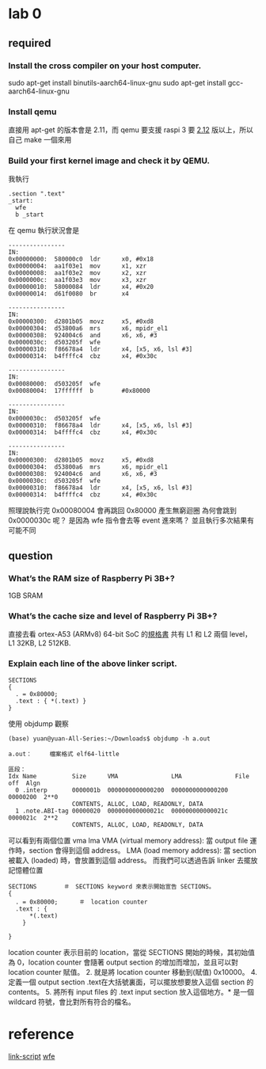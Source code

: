# lab 0
## required 
### Install the cross compiler on your host computer.
sudo apt-get install binutils-aarch64-linux-gnu
sudo apt-get install gcc-aarch64-linux-gnu
### Install qemu
直接用 apt-get 的版本會是 2.11，而 qemu 要支援 raspi 3 要 [2.12](https://www.qemu.org/download/#source) 版以上，所以自己 make 一個來用

### Build your first kernel image and check it by QEMU.
我執行
```
.section ".text"
_start:
  wfe
  b _start
```
在 qemu 執行狀況會是
```
----------------
IN: 
0x00000000:  580000c0  ldr      x0, #0x18
0x00000004:  aa1f03e1  mov      x1, xzr
0x00000008:  aa1f03e2  mov      x2, xzr
0x0000000c:  aa1f03e3  mov      x3, xzr
0x00000010:  58000084  ldr      x4, #0x20
0x00000014:  d61f0080  br       x4

----------------
IN: 
0x00000300:  d2801b05  movz     x5, #0xd8
0x00000304:  d53800a6  mrs      x6, mpidr_el1
0x00000308:  924004c6  and      x6, x6, #3
0x0000030c:  d503205f  wfe      
0x00000310:  f86678a4  ldr      x4, [x5, x6, lsl #3]
0x00000314:  b4ffffc4  cbz      x4, #0x30c

----------------
IN: 
0x00080000:  d503205f  wfe      
0x00080004:  17ffffff  b        #0x80000

----------------
IN: 
0x0000030c:  d503205f  wfe      
0x00000310:  f86678a4  ldr      x4, [x5, x6, lsl #3]
0x00000314:  b4ffffc4  cbz      x4, #0x30c

----------------
IN: 
0x00000300:  d2801b05  movz     x5, #0xd8
0x00000304:  d53800a6  mrs      x6, mpidr_el1
0x00000308:  924004c6  and      x6, x6, #3
0x0000030c:  d503205f  wfe      
0x00000310:  f86678a4  ldr      x4, [x5, x6, lsl #3]
0x00000314:  b4ffffc4  cbz      x4, #0x30c

```
照理說執行完 0x00080004 會再跳回 0x80000 產生無窮迴圈
為何會跳到 0x0000030c 呢？ 是因為 wfe 指令會去等 event 進來嗎？
並且執行多次結果有可能不同

## question 
### What’s the RAM size of Raspberry Pi 3B+?
1GB SRAM
### What’s the cache size and level of Raspberry Pi 3B+?
直接去看 ortex-A53 (ARMv8) 64-bit SoC 的[規格書](http://infocenter.arm.com/help/index.jsp?topic=/com.arm.doc.ddi0500e/BABCFDAH.html)
共有 L1 和 L2 兩個 level，L1 32KB, L2 512KB.
### Explain each line of the above linker script.
```
SECTIONS
{
  . = 0x80000;
  .text : { *(.text) }
}
```
使用 objdump 觀察
```
(base) yuan@yuan-All-Series:~/Downloads$ objdump -h a.out 

a.out：     檔案格式 elf64-little

區段：
Idx Name          Size      VMA               LMA               File off  Algn
  0 .interp       0000001b  0000000000000200  0000000000000200  00000200  2**0
                  CONTENTS, ALLOC, LOAD, READONLY, DATA
  1 .note.ABI-tag 00000020  000000000000021c  000000000000021c  0000021c  2**2
                  CONTENTS, ALLOC, LOAD, READONLY, DATA

```
可以看到有兩個位置 vma lma
VMA (virtual memory address): 當 output file 運作時，section 會得到這個 address。
LMA (load memory address): 當 section 被載入 (loaded) 時，會放置到這個 address。
而我們可以透過告訴 linker 去擺放記憶體位置
```=
SECTIONS 　　　　＃　SECTIONS keyword 來表示開始宣告 SECTIONS。
{
  . = 0x80000; 　　　＃　location counter
  .text : { 
      *(.text) 
    }
      
}
```
location counter 表示目前的 location，當從 SECTIONS 開始的時候，其初始值為 0，location counter 會隨著 output section 的增加而增加，並且可以對 location counter 賦值。
2. 就是將 location counter 移動到(賦值) 0x10000。
4. 定義一個 output section .text在大括號裏面，可以擺放想要放入這個 section 的 contents。
5. 將所有 input files 的 .text input section 放入這個地方。* 是一個 wildcard 符號，會比對所有符合的檔名。

# reference
[link-script](https://blog.louie.lu/2016/11/06/10%E5%88%86%E9%90%98%E8%AE%80%E6%87%82-linker-scripts/)
[wfe](https://www.itread01.com/content/1548469269.html)
